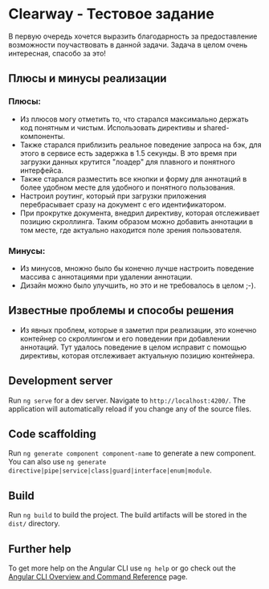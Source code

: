 # Clearway - Тестовое задание

В первую очередь хочется выразить благодарность за предоставление возможности поучаствовать в данной задачи.
Задача в целом очень интересная, спасобо за это!

## Плюсы и минусы реализации

### Плюсы:
  - Из плюсов могу отметить то, что старался максимально держать код понятным и чистым. Использовать директивы и shared-компоненты. 
  - Также старался приблизить реальное поведение запроса на бэк, для этого в сервисе есть задержка в 1.5 секунды. В это время при загрузки данных крутится "лоадер" для плавного и понятного интерфейса. 
  - Также старался разместить все кнопки и форму для аннотаций в более удобном месте для удобного и понятного пользования.
  - Настроил роутинг, который при загрузки приложения перебрасывает сразу на документ с его идентификатором.
  - При прокрутке документа, внедрил директиву, которая отслеживает позицию скроллинга. Таким образом можно добавить аннотации в том месте, где актуально находится поле зрения пользователя.

### Минусы:
  - Из минусов, множно было бы конечно лучше настроить поведение массива с аннотациями при удалении аннотации.
  - Дизайн можно было улучшить, но это и не требовалось в целом ;-).
  
## Известные проблемы и способы решения
  - Из явных проблем, которые я заметил при реализации, это конечно контейнер со скроллингом и его поведении при добавлении аннотаций. Тут удалось поведение в целом исправит с помощью директивы, которая отслеживает актуальную позицию контейнера.

## Development server

Run `ng serve` for a dev server. Navigate to `http://localhost:4200/`. The application will automatically reload if you change any of the source files.

## Code scaffolding

Run `ng generate component component-name` to generate a new component. You can also use `ng generate directive|pipe|service|class|guard|interface|enum|module`.

## Build

Run `ng build` to build the project. The build artifacts will be stored in the `dist/` directory.

## Further help

To get more help on the Angular CLI use `ng help` or go check out the [Angular CLI Overview and Command Reference](https://angular.io/cli) page.
